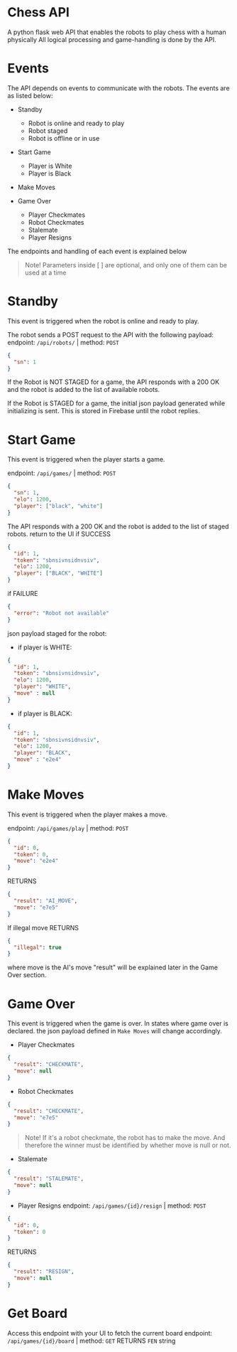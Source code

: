 # Chess API
A python flask web API that enables the robots to play chess with a human physically
All logical processing and game-handling is done by the API.

# Events
The API depends on events to communicate with the robots.
The events are as listed below:

- Standby
  - Robot is online and ready to play
  - Robot staged
  - Robot is offline or in use

- Start Game
  - Player is White
  - Player is Black

- Make Moves

- Game Over
  - Player Checkmates
  - Robot Checkmates
  - Stalemate
  - Player Resigns

The endpoints and handling of each event is explained below

> Note!
> Parameters inside [ ] are optional, and only one of them can be used at a time

# Standby
This event is triggered when the robot is online and ready to play.

The robot sends a POST request to the API with the following payload:
endpoint: `/api/robots/` | method: `POST`
```json
{
  "sn": 1
}
```

If the Robot is NOT STAGED for a game, the API responds with a 200 OK and the robot is added to the list of available robots.

If the Robot is STAGED for a game, the initial json payload generated while initializing is sent. This is stored in Firebase until the robot replies.

# Start Game
This event is triggered when the player starts a game.

endpoint: `/api/games/` | method: `POST`
```json
{
  "sn": 1,
  "elo": 1200,
  "player": ["black", "white"]
}
```

The API responds with a 200 OK and the robot is added to the list of staged robots.
return to the UI if SUCCESS
```json
{
  "id": 1,
  "token": "sbnsivnsidnvsiv",
  "elo": 1200,
  "player": ["BLACK", "WHITE"]
}
```

if FAILURE
```json
{
  "error": "Robot not available"
}
```

json payload staged for the robot: 
- if player is WHITE:
```json
{
  "id": 1,
  "token": "sbnsivnsidnvsiv",
  "elo": 1200,
  "player": "WHITE",
  "move" : null
}
```
- if player is BLACK:
```json
{
  "id": 1,
  "token": "sbnsivnsidnvsiv",
  "elo": 1200,
  "player": "BLACK",
  "move" : "e2e4"
}
```

# Make Moves
This event is triggered when the player makes a move.

endpoint: `/api/games/play` | method: `POST`
```json
{
  "id": 0,
  "token": 0,
  "move": "e2e4"
}
```
RETURNS
```json
{
  "result": "AI_MOVE",
  "move": "e7e5"
}
```

If illegal move RETURNS
```json
{
  "illegal": true
}
```

where move is the AI's move
"result" will be explained later in the Game Over section.

# Game Over
This event is triggered when the game is over.
In states where game over is declared. the json payload defined in `Make Moves` will change accordingly. 
- Player Checkmates
```json
{
  "result": "CHECKMATE",
  "move": null
}
```
- Robot Checkmates
```json
{
  "result": "CHECKMATE",
  "move": "e7e5"
}
```

> Note!
> If it's a robot checkmate, the robot has to make the move. And therefore the winner must be identified by whether move is null or not.

- Stalemate
```json
{
  "result": "STALEMATE",
  "move": null
}
```

- Player Resigns
endpoint: `/api/games/{id}/resign` | method: `POST`
```json
{
  "id": 0,
  "token": 0
}
```
RETURNS
```json
{
  "result": "RESIGN",
  "move": null
}
```

# Get Board
Access this endpoint with your UI to fetch the current board
endpoint: `/api/games/{id}/board` | method: `GET`
RETURNS `FEN` string